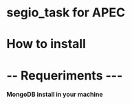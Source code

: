 # segio_task for APEC

# How to install


# -- Requeriments ---
**MongoDB install in your machine**
